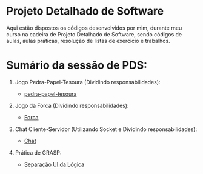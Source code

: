 # Projeto Detalhado de Software

Aqui estão dispostos os códigos desenvolvidos por mim, durante meu curso na cadeira de Projeto Detalhado de Software, sendo códigos de aulas, aulas práticas, resolução de listas de exercicio e trabalhos.

# Sumário da sessão de PDS:

1. Jogo Pedra-Papel-Tesoura (Dividindo responsabilidades):
   * [pedra-papel-tesoura](https://github.com/ericrodriguesfer/Academico/tree/master/PDS/pedra-papel-tesoura)

2. Jogo da Forca (Dividindo responsabilidades):
   * [Forca](https://github.com/ericrodriguesfer/Academico/tree/master/PDS/forca)

3. Chat Cliente-Servidor (Utilizando Socket e Dividindo responsabilidades):
   * [Chat](https://github.com/ericrodriguesfer/Academico/tree/master/PDS/chat-socket-servidor-cliente)

4. Prática de GRASP:
   * [Separação UI da Lógica](https://github.com/ericrodriguesfer/Academico/tree/master/PDS/pratica-grasp)